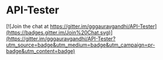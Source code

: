 # API-Tester

[![Join the chat at https://gitter.im/gggauravgandhi/API-Tester](https://badges.gitter.im/Join%20Chat.svg)](https://gitter.im/gggauravgandhi/API-Tester?utm_source=badge&utm_medium=badge&utm_campaign=pr-badge&utm_content=badge)

